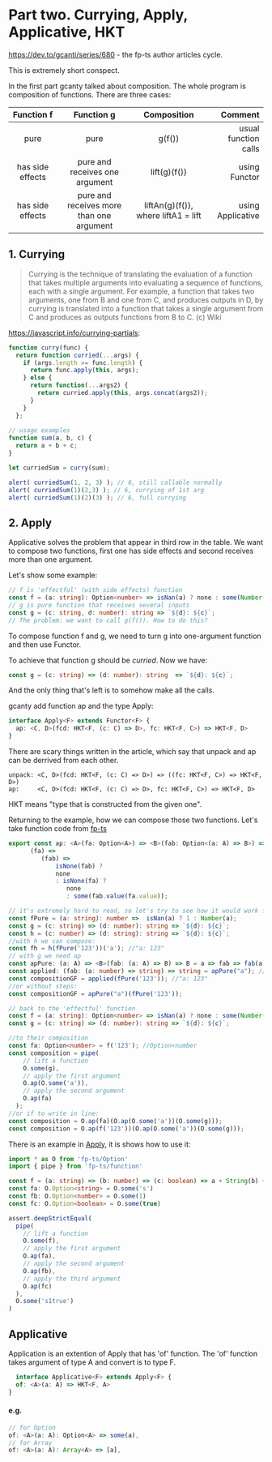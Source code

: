 # Part two. Currying, Apply, Applicative, HKT

https://dev.to/gcanti/series/680 - the fp-ts author articles cycle.

This is extremely short conspect.

In the first part gcanty talked about composition. The whole program is composition of functions. There are three cases:

| Function f    | Function g    | Composition  |Comment|
|:-------------:|:-------------:|:-----:| ---:|
| pure | pure | g(f()) | usual function calls |
| has side effects| pure and receives one argument | lift(g)(f()) | using Functor |
| has side effects | pure and receives more than one argument | liftAn(g)(f()), where liftA1 = lift | using Applicative |


## 1. Currying
> Currying is the technique of translating the evaluation of a function that takes multiple arguments into evaluating a sequence of functions, each with a single argument. For example, a function that takes two arguments, one from B and one from C, and produces outputs in D, by currying is translated into a function that takes a single argument from C and produces as outputs functions from B to C.
> (c) Wiki

https://javascript.info/currying-partials:
``` javascript
function curry(func) {
  return function curried(...args) {
    if (args.length >= func.length) {
      return func.apply(this, args);
    } else {
      return function(...args2) {
        return curried.apply(this, args.concat(args2));
      }
    }
  };
  
// usage examples
function sum(a, b, c) {
  return a + b + c;
}

let curriedSum = curry(sum);

alert( curriedSum(1, 2, 3) ); // 6, still callable normally
alert( curriedSum(1)(2,3) ); // 6, currying of 1st arg
alert( curriedSum(1)(2)(3) ); // 6, full currying
```

## 2. Apply

Applicative solves the problem that appear in third row in the table. We want to compose two functions, first one has side effects and second receives more than one argument.

Let's show some example:

``` typescript
// f is 'effectful' (with side effects) function
const f = (a: string): Option<number> => isNan(a) ? none : some(Number(a);
// g is pure function that receives several inputs
const g = (c: string, d: number): string => `${d}: ${c}`;
// The problem: we want to call g(f()). How to do this?
```

To compose function f and g, we need to turn g into one-argument function and then use Functor.

To achieve that function g should be *curried*. Now we have:
``` typescript
const g = (c: string) => (d: number): string  => `${d}: ${c}`;
```
And the only thing that's left is to somehow make all the calls.

gcanty add function ap and the type Apply:

```typescript
interface Apply<F> extends Functor<F> {
  ap: <C, D>(fcd: HKT<F, (c: C) => D>, fc: HKT<F, C>) => HKT<F, D>
}
```

There are scary things written in the article, which say that unpack and ap can be derrived from each other.
```
unpack: <C, D>(fcd: HKT<F, (c: C) => D>) => ((fc: HKT<F, C>) => HKT<F, D>)
ap:     <C, D>(fcd: HKT<F, (c: C) => D>, fc: HKT<F, C>) => HKT<F, D>
```
HKT means "type that is constructed from the given one".

Returning to the example, how we can compose those two functions. Let's take function code from [fp-ts](https://github.com/gcanti/fp-ts/blob/9da2137efb295b82fb59b7b0c2114f2ceb40a2b5/src/Option.ts#L367)

``` typescript
export const ap: <A>(fa: Option<A>) => <B>(fab: Option<(a: A) => B>) => Option<B> =
      (fa) => 
         (fab) =>
             isNone(fab) ?
             none
             : isNone(fa) ?
                none 
                : some(fab.value(fa.value));

// it's extremely hard to read, so let's try to see how it would work for two pure functions first:
const fPure = (a: string): number =>  isNan(a) ? 1 : Number(a);
const g = (c: string) => (d: number): string => `${d}: ${c}`;
const h = (c: number) => (d: string): string => `${d}: ${c}`;
//with h we can compose:
const fh = h(fPure('123'))('a'); //"a: 123"
// with g we need ap
const apPure: (a: A) => <B>(fab: (a: A) => B) => B = a => fab => fab(a);
const applied: (fab: (a: number) => string) => string = apPure("a"); //it is now function (d: number): string => `${d}: a`
const compositionGF = applied(fPure('123')); //"a: 123"
//or without steps:
const compositionGF = apPure("a")(fPure('123'));

// back to the 'effectful' function
const f = (a: string): Option<number> => isNan(a) ? none : some(Number(a);
const g = (c: string) => (d: number): string => `${d}: ${c}`;

//to their composition
const fa: Option<number> = f('123'); //Option<number
const composition = pipe(
    // lift a function
    O.some(g),
    // apply the first argument
    O.ap(O.some('a')),
    // apply the second argument
    O.ap(fa)
  );
//or if to write in line:
const composition = O.ap(fa)(O.ap(O.some('a'))(O.some(g)));
const composition = O.ap(f('123'))(O.ap(O.some('a'))(O.some(g)));

```

There is an example in [Apply](https://gcanti.github.io/fp-ts/modules/Apply.ts.html), it is shows how to use it:

``` typescript
import * as O from 'fp-ts/Option'
import { pipe } from 'fp-ts/function'

const f = (a: string) => (b: number) => (c: boolean) => a + String(b) + String(c)
const fa: O.Option<string> = O.some('s')
const fb: O.Option<number> = O.some(1)
const fc: O.Option<boolean> = O.some(true)

assert.deepStrictEqual(
  pipe(
    // lift a function
    O.some(f),
    // apply the first argument
    O.ap(fa),
    // apply the second argument
    O.ap(fb),
    // apply the third argument
    O.ap(fc)
  ),
  O.some('s1true')
)
```

## Applicative

Application is an extention of Apply that has 'of' function. The 'of' function takes argument of type A and convert is to type F<A>.
  
``` typescript
  interface Applicative<F> extends Apply<F> {
  of: <A>(a: A) => HKT<F, A>
}
```
####  e.g. 
```typescript
// for Option 
of: <A>(a: A): Option<A> => some(a),
// for Array
of: <A>(a: A): Array<A> => [a],
```
